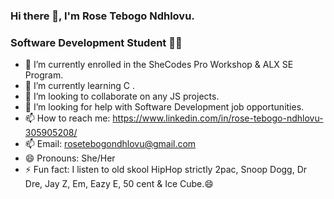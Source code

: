 ### Hi there 👋, I'm Rose Tebogo Ndhlovu.
### Software Development Student 👩‍💻

- 🔭 I’m currently enrolled in the SheCodes Pro Workshop & ALX SE Program.
- 🌱 I’m currently learning C .
- 👯 I’m looking to collaborate on any JS projects.
- 🤔 I’m looking for help with Software Development job opportunities.
- 📫 How to reach me: https://www.linkedin.com/in/rose-tebogo-ndhlovu-305905208/ 
- 📫 Email: rosetebogondhlovu@gmail.com
- 😄 Pronouns: She/Her
- ⚡ Fun fact: I listen to old skool HipHop strictly 2pac, Snoop Dogg, Dr Dre, Jay Z, Em, Eazy E, 50 cent & Ice Cube.😄




